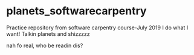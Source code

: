 # planets_softwarecarpentry
Practice repository from software carpentry course-July 2019
I do what I want! Talkin planets and shizzzzz

nah fo real, who be readin dis?
